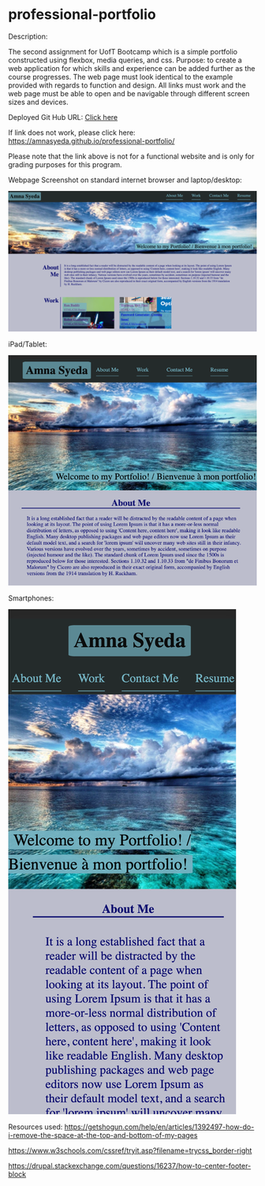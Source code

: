 # professional-portfolio

Description: 

The second assignment for UofT Bootcamp which is a simple portfolio constructed using flexbox, media queries, and css. 
Purpose: to create a web application for which skills and experience can be added further as the course progresses. The web page must look identical to the example provided with regards to function and design. All links must work and the web page must be able to open and be navigable through different screen sizes and devices. 

Deployed Git Hub URL: 
<a href="https://amnasyeda.github.io/professional-portfolio/" target="_blank">Click here</a>

If link does not work, please click here: https://amnasyeda.github.io/professional-portfolio/


Please note that the link above is not for a functional website and is only for grading purposes for this program. 

Webpage Screenshot on standard internet browser and laptop/desktop: 

![alt text](https://raw.githubusercontent.com/amnasyeda/professional-portfolio/develop/assets/images/desktop-laptop.png)

iPad/Tablet:

![alt text](https://raw.githubusercontent.com/amnasyeda/professional-portfolio/develop/assets/images/iPad.png)

Smartphones:

![alt text](https://raw.githubusercontent.com/amnasyeda/professional-portfolio/develop/assets/images/iPhone-x.png)


Resources used: 
https://getshogun.com/help/en/articles/1392497-how-do-i-remove-the-space-at-the-top-and-bottom-of-my-pages

https://www.w3schools.com/cssref/tryit.asp?filename=trycss_border-right

https://drupal.stackexchange.com/questions/16237/how-to-center-footer-block





